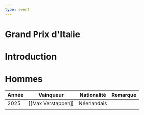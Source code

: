 ```yaml
---
type: event
---
```


# Grand Prix d'Italie

# Introduction

# Hommes

| Année | Vainqueur          | Nationalité | Remarque |
| ----- | ------------------ | ----------- | -------- |
| 2025  | [[Max Verstappen]] | Néerlandais |          |
|       |                    |             |          |
